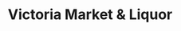 ---
title: "Victoria Market & Liquor"
url: /san-clemente/victoria-market-und-liquor/
shop: Spirituosen
---